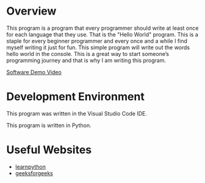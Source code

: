 # Overview

This program is a program that every programmer should write at least once for each language that they use. That is the "Hello World" program. This is a staple for every beginner programmer and every once and a while I find myself writing it just for fun. This simple program will write out the words hello world in the console. This is a great way to start someone’s programming journey and that is why I am writing this program.     

[Software Demo Video](https://youtu.be/ub5LYokIb_Y)

# Development Environment

This program was written in the Visual Studio Code IDE.

This program is written in Python.

# Useful Websites


* [learnpython](https://www.learnpython.org/en/Hello%2C_World%21)
* [geeksforgeeks](https://www.geeksforgeeks.org/python-program-to-print-hello-world/)
